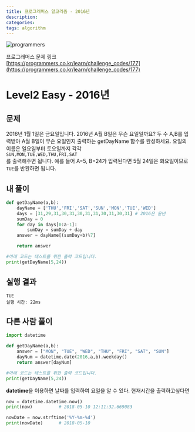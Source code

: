 ```yaml
---
title: 프로그래머스 알고리즘 - 2016년
description: 
categories: 
tags: algorithm
---
```


![programmers](https://cdn-images-1.medium.com/max/1600/0*ZHyLx3O4EV7AM9hr.)

프로그래머스 문제 링크 [https://programmers.co.kr/learn/challenge_codes/177](https://programmers.co.kr/learn/challenge_codes/177)

# Level2 Easy - 2016년

## 문제

2016년 1월 1일은 금요일입니다. 2016년 A월 B일은 무슨 요일일까요? 두 수 A,B를 입력받아 A월 B일이 무슨 요일인지 출력하는 getDayName 함수를 완성하세요. 요일의 이름은 일요일부터 토요일까지 각각  
`SUN,MON,TUE,WED,THU,FRI,SAT`  
를 출력해주면 됩니다. 예를 들어 A=5, B=24가 입력된다면 5월 24일은 화요일이므로 `TUE`를 반환하면 됩니다.

## 내 풀이

```python
def getDayName(a,b):
    dayName = ['THU','FRI','SAT','SUN','MON','TUE','WED']
    days = [31,29,31,30,31,30,31,31,30,31,30,31] # 2016은 윤년
    sumDay = 0
    for day in days[0:a-1]:
        sumDay = sumDay + day
    answer = dayName[(sumDay+b)%7]

    return answer

#아래 코드는 테스트를 위한 출력 코드입니다.
print(getDayName(5,24))
```

## 실행 결과

```text
TUE
실행 시간: 22ms
```

## 다른 사람 풀이

```python
import datetime

def getDayName(a,b):
    answer = ["MON", "TUE", "WED", "THU", "FRI", "SAT", "SUN"]
    dayNum = datetime.date(2016,a,b).weekday()
    return answer[dayNum]

#아래 코드는 테스트를 위한 출력 코드입니다.
print(getDayName(5,24))
```

**datetime**을 이용하면 날짜를 입력하여 요일을 알 수 있다.
현재시간을 출력하고싶다면

```python
now = datetime.datetime.now()
print(now)          # 2018-05-10 12:11:32.669083

nowDate = now.strftime('%Y-%m-%d')
print(nowDate)      # 2018-05-10
```
